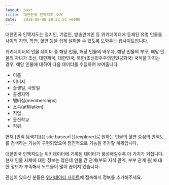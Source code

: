 ```yaml
---
layout: post
title:  대한민국 인맥지도 소개
date:   2018-09-08 19:23:54 +0900
---
```

대한민국 인맥지도는 정치인, 기업인, 방송연예인 등 위키데이터에 등재된 유명 인물들 사이의 지연, 학연,
혈연 등을 쉽게 살펴볼 수 있도록 도와주는 웹사이트입니다.

위키데이터의 인물 데이터 중 해당 인물, 해당 인물의 배우자, 해당 인물의 부모, 해당 인물의 자녀가
조선, 대한제국, 대한민국, 북한(조선민주주의인민공화국) 국적을 가지는 경우, 해당 인물에 대하여 다음
데이터를 수집하여 보여줍니다.

* 이름
* 이미지
* 출생일, 사망일
* 출생지역
* 멤버십(memberships)
* 소속(affiliation)
* 직업
* 출신학교
* 직위

현재 [인맥 탐색기]({{ site.baseurl }}/explorer)로 원하는 인물의 혈연 중심의 인맥도를 검색하는 기능이 구현되었으며
점진적으로 기능을 추가할 계획입니다.

대한민국 인맥지도는 위키데이터에 기록된 데이터가 풍성해질수록 더 가치가 커집니다. 현재 인물 자체에
대한 정보는 많은데 인물 간 관계(부모 자식 관계, 부부 관계 등)에 대한 정보가 부족해서 노드들이 많이
끊어져 있습니다.

관심이 있으신 분들은 [위키데이터 사이트](https://wikidata.org)에 접속해서 정보를 추가해주세요.
